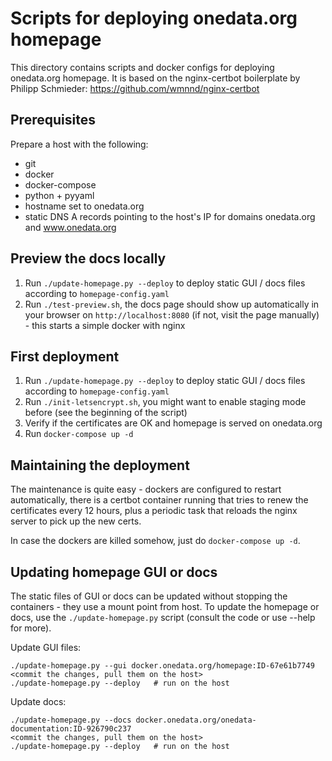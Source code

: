 # Scripts for deploying onedata.org homepage

This directory contains scripts and docker configs for deploying onedata.org 
homepage. It is based on the nginx-certbot boilerplate by Philipp Schmieder:
https://github.com/wmnnd/nginx-certbot


## Prerequisites

Prepare a host with the following:
* git
* docker
* docker-compose
* python + pyyaml
* hostname set to onedata.org
* static DNS A records pointing to the host's IP for domains onedata.org and www.onedata.org


## Preview the docs locally

1. Run `./update-homepage.py --deploy` to deploy static GUI / docs files according to `homepage-config.yaml`
2. Run `./test-preview.sh`, the docs page should show up automatically in your browser on `http://localhost:8080` (if not, visit the page manually) - this starts a simple docker with nginx


## First deployment

1. Run `./update-homepage.py --deploy` to deploy static GUI / docs files according to `homepage-config.yaml`
2. Run `./init-letsencrypt.sh`, you might want to enable staging mode before (see the beginning of the script)
3. Verify if the certificates are OK and homepage is served on onedata.org
4. Run `docker-compose up -d`


## Maintaining the deployment

The maintenance is quite easy - dockers are configured to restart automatically, 
there is a certbot container running that tries to renew the certificates every
12 hours, plus a periodic task that reloads the nginx server to pick up the new certs. 

In case the dockers are killed somehow, just do `docker-compose up -d`.


## Updating homepage GUI or docs

The static files of GUI or docs can be updated without stopping the containers - 
they use a mount point from host. To update the homepage or docs, use the 
`./update-homepage.py` script (consult the code or use --help for more).

Update GUI files:
```
./update-homepage.py --gui docker.onedata.org/homepage:ID-67e61b7749
<commit the changes, pull them on the host>
./update-homepage.py --deploy   # run on the host
```

Update docs:
```
./update-homepage.py --docs docker.onedata.org/onedata-documentation:ID-926790c237
<commit the changes, pull them on the host>
./update-homepage.py --deploy   # run on the host
```
